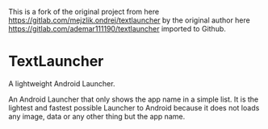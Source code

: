 This is a fork of the original project from here https://gitlab.com/mejzlik.ondrej/textlauncher by the original author here https://gitlab.com/ademar111190/textlauncher imported to Github.  
  
# TextLauncher
A lightweight Android Launcher.

An Android Launcher that only shows the app name in a simple list. It is the lightest and fastest possible Launcher to Android because it does not loads any image, data or any other thing but the app name.
